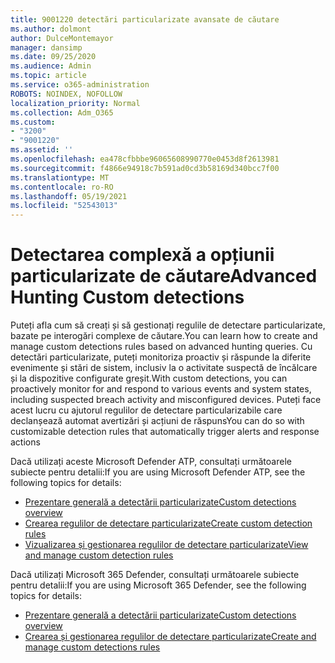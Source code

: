 ```yaml
---
title: 9001220 detectări particularizate avansate de căutare
ms.author: dolmont
author: DulceMontemayor
manager: dansimp
ms.date: 09/25/2020
ms.audience: Admin
ms.topic: article
ms.service: o365-administration
ROBOTS: NOINDEX, NOFOLLOW
localization_priority: Normal
ms.collection: Adm_O365
ms.custom:
- "3200"
- "9001220"
ms.assetid: ''
ms.openlocfilehash: ea478cfbbbe96065608990770e0453d8f2613981
ms.sourcegitcommit: f4866e94918c7b591ad0cd3b58169d340bcc7f00
ms.translationtype: MT
ms.contentlocale: ro-RO
ms.lasthandoff: 05/19/2021
ms.locfileid: "52543013"
---
```

# <a name="advanced-hunting-custom-detections"></a><span data-ttu-id="df3a8-102">Detectarea complexă a opțiunii particularizate de căutare</span><span class="sxs-lookup"><span data-stu-id="df3a8-102">Advanced Hunting Custom detections</span></span>

<span data-ttu-id="df3a8-103">Puteți afla cum să creați și să gestionați regulile de detectare particularizate, bazate pe interogări complexe de căutare.</span><span class="sxs-lookup"><span data-stu-id="df3a8-103">You can learn how to create and manage custom detections rules based on advanced hunting queries.</span></span> <span data-ttu-id="df3a8-104">Cu detectări particularizate, puteți monitoriza proactiv și răspunde la diferite evenimente și stări de sistem, inclusiv la o activitate suspectă de încălcare și la dispozitive configurate greșit.</span><span class="sxs-lookup"><span data-stu-id="df3a8-104">With custom detections, you can proactively monitor for and respond to various events and system states, including suspected breach activity and misconfigured devices.</span></span> <span data-ttu-id="df3a8-105">Puteți face acest lucru cu ajutorul regulilor de detectare particularizabile care declanșează automat avertizări și acțiuni de răspuns</span><span class="sxs-lookup"><span data-stu-id="df3a8-105">You can do so with customizable detection rules that automatically trigger alerts and response actions</span></span>
  
<span data-ttu-id="df3a8-106">Dacă utilizați aceste Microsoft Defender ATP, consultați următoarele subiecte pentru detalii:</span><span class="sxs-lookup"><span data-stu-id="df3a8-106">If you are using Microsoft Defender ATP, see the following topics for details:</span></span> 
- [<span data-ttu-id="df3a8-107">Prezentare generală a detectării particularizate</span><span class="sxs-lookup"><span data-stu-id="df3a8-107">Custom detections overview</span></span>](/windows/security/threat-protection/microsoft-defender-atp/overview-custom-detections)
- [<span data-ttu-id="df3a8-108">Crearea regulilor de detectare particularizate</span><span class="sxs-lookup"><span data-stu-id="df3a8-108">Create custom detection rules</span></span>](/windows/security/threat-protection/microsoft-defender-atp/custom-detection-rules)
- [<span data-ttu-id="df3a8-109">Vizualizarea și gestionarea regulilor de detectare particularizate</span><span class="sxs-lookup"><span data-stu-id="df3a8-109">View and manage custom detection rules</span></span>](/windows/security/threat-protection/microsoft-defender-atp/custom-detections-manage)

<span data-ttu-id="df3a8-110">Dacă utilizați Microsoft 365 Defender, consultați următoarele subiecte pentru detalii:</span><span class="sxs-lookup"><span data-stu-id="df3a8-110">If you are using Microsoft 365 Defender, see the following topics for details:</span></span> 
- [<span data-ttu-id="df3a8-111">Prezentare generală a detectării particularizate</span><span class="sxs-lookup"><span data-stu-id="df3a8-111">Custom detections overview</span></span>](/microsoft-365/security/mtp/custom-detections-overview)
- [<span data-ttu-id="df3a8-112">Crearea și gestionarea regulilor de detectare particularizate</span><span class="sxs-lookup"><span data-stu-id="df3a8-112">Create and manage custom detections rules</span></span>](/microsoft-365/security/mtp/custom-detection-rules)
